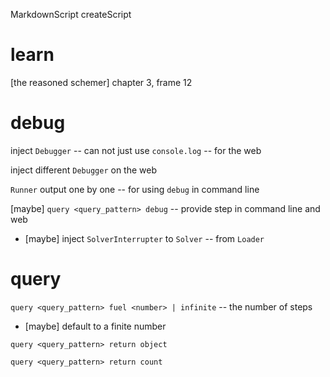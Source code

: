 MarkdownScript
createScript

# learn

[the reasoned schemer] chapter 3, frame 12

# debug

inject `Debugger` -- can not just use `console.log` -- for the web

inject different `Debugger` on the web

`Runner` output one by one -- for using `debug` in command line

[maybe] `query <query_pattern> debug` -- provide step in command line and web

- [maybe] inject `SolverInterrupter` to `Solver` -- from `Loader`

# query

`query <query_pattern> fuel <number> | infinite` -- the number of steps

- [maybe] default to a finite number

`query <query_pattern> return object`

`query <query_pattern> return count`
